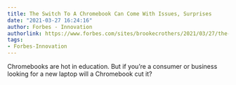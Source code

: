 ```yaml
---
title: The Switch To A Chromebook Can Come With Issues, Surprises
date: "2021-03-27 16:24:16"
author: Forbes - Innovation
authorlink: https://www.forbes.com/sites/brookecrothers/2021/03/27/the-chromebook-is-hot---but-the-switch-from-macbook-windows-comes-with-issues/
tags:
- Forbes-Innovation
---
```

Chromebooks are hot in education. But if you’re a consumer or business looking for a new laptop will a Chromebook cut it?